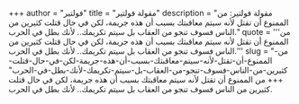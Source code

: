+++
author = "فولتير"
title = "مقولة فولتير"
description = "مقولة فولتير: من الممنوع أن تقتل لأنه سيتم معاقبتك بسبب أن هذه جريمة، لكن في حال قتلت كثيرين من الناس فسوف تنجو من العقاب بل سيتم تكريمك.. لأنك بطل في الحرب."
quote = '''من الممنوع أن تقتل لأنه سيتم معاقبتك بسبب أن هذه جريمة، لكن في حال قتلت كثيرين من الناس فسوف تنجو من العقاب بل سيتم تكريمك.. لأنك بطل في الحرب.''' 
slug = "من-الممنوع-أن-تقتل-لأنه-سيتم-معاقبتك-بسبب-أن-هذه-جريمة-لكن-في-حال-قتلت-كثيرين-من-الناس-فسوف-تنجو-من-العقاب-بل-سيتم-تكريمك-لأنك-بطل-في-الحرب"
+++
من الممنوع أن تقتل لأنه سيتم معاقبتك بسبب أن هذه جريمة، لكن في حال قتلت كثيرين من الناس فسوف تنجو من العقاب بل سيتم تكريمك.. لأنك بطل في الحرب.

